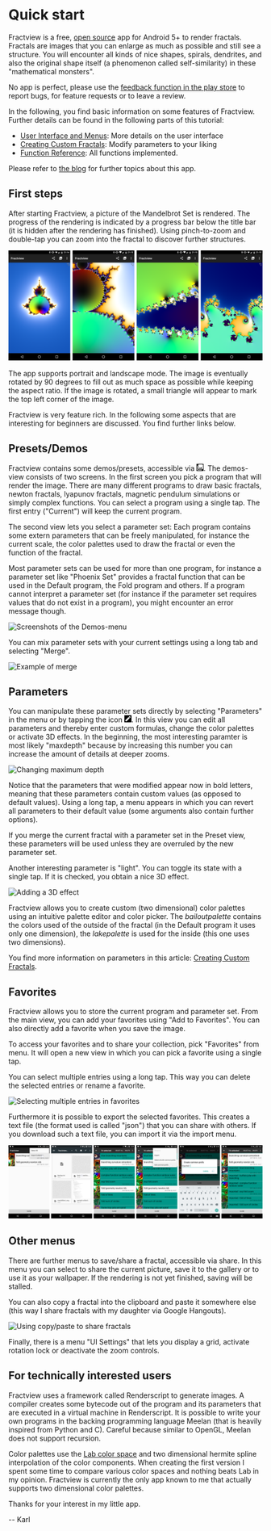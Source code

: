 # Quick start

Fractview is a free, [open source](https://github.com/searles/FractviewAndroid) app for Android 5+ to render fractals. Fractals are images that you can enlarge as much as possible and still see a structure. You will encounter all kinds of nice shapes, spirals, dendrites, and also the original shape itself (a phenomenon called self-similarity) in these "mathematical monsters".

No app is perfect, please use the [feedback function in the play store](https://play.google.com/store/apps/details?id=at.searles.fractview) to report bugs, for feature requests or to leave a review.

In the following, you find basic information on some features of Fractview. Further details can be found in the following parts of this tutorial:

* [User Interface and Menus](ui.html): More details on the user interface
* [Creating Custom Fractals](custom.html): Modify parameters to your liking
* [Function Reference](functionref.html): All functions implemented.

Please refer to [the blog](http://fractview.wordpress.com) for further topics about this app.

## First steps

After starting Fractview, a picture of the Mandelbrot Set is rendered. The progress of the rendering is indicated by a progress bar below the title bar (it is hidden after the rendering has finished). Using pinch-to-zoom and double-tap you can zoom into the fractal to discover further structures. 

![Example zoom into the seahorse valley](screens/zoom_sequence.png)

The app supports portrait and landscape mode. The image is eventually rotated by 90 degrees to fill out as much space as possible while keeping the aspect ratio. If the image is rotated, a small triangle will appear to mark the top left corner of the image.

Fractview is very feature rich. In the following some aspects that are interesting for beginners are discussed. You find further links below.

## Presets/Demos

Fractview contains some demos/presets, accessible via <img src="icons/demos_icon.png" style="height: 1em" />. The demos-view consists of two screens. In the first screen you pick a program that will render the image. There are many different programs to draw basic fractals, newton fractals, lyapunov fractals, magnetic pendulum simulations or simply complex functions. You can select a program using a single tap. The first entry ("Current") will keep the current program.

The second view lets you select a parameter set: Each program contains some extern parameters that can be freely manipulated, for instance the current scale, the color palettes used to draw the fractal or even the function of the fractal. 

Most parameter sets can be used for more than one program, for instance a parameter set like "Phoenix Set" provides a fractal function that can be used in the Default program, the Fold program and others. If a program cannot interpret a parameter set (for instance if the parameter set requires values that do not exist in a program), you might encounter an error message though.

![Screenshots of the Demos-menu](screens/demos_screens.png) 

You can mix parameter sets with your current settings using a long tab and selecting "Merge".

![Example of merge](screens/merge_example.png)

## Parameters

You can manipulate these parameter sets directly by selecting "Parameters" in the menu or by tapping the icon <img src="icons/edit_icon.png" style="height: 1em" />. In this view you can edit all parameters and thereby enter custom formulas, change the color palettes or activate 3D effects. In the beginning, the most interesting paramter is most likely "maxdepth" because by increasing this number you can increase the amount of details at deeper zooms.

![Changing maximum depth](screens/changing_parameter.png) 

Notice that the parameters that were modified appear now in bold letters, meaning that these parameters contain custom values (as opposed to default values). Using a long tap, a menu appears in which you can revert all parameters to their default value (some arguments also contain further options).

If you merge the current fractal with a parameter set in the Preset view, these parameters will be used unless they are overruled by the new parameter set. 

Another interesting parameter is "light". You can toggle its state with a single tap. If it is checked, you obtain a nice 3D effect.

![Adding a 3D effect](screens/3d_effect.png) 

Fractview allows you to create custom (two dimensional) color palettes using an intuitive palette editor and color picker. The *bailoutpalette* contains the colors used of the outside of the fractal (in the Default program it uses only one dimension), the *lakepalette* is used for the inside (this one uses two dimensions).

You find more information on parameters in this article: [Creating Custom Fractals](custom.html).

## Favorites

Fractview allows you to store the current program and parameter set. From the main view, you can add your favorites using "Add to Favorites". You can also directly add a favorite when you save the image. 

To access your favorites and to share your collection, pick "Favorites" from menu. It will open a new view in which you can pick a favorite using a single tap.
 
You can select multiple entries using a long tap. This way you can delete the selected entries or rename a favorite. 

![Selecting multiple entries in favorites](screens/select_favorites.png)

Furthermore it is possible to export the selected favorites. This creates a text file (the format used is called "json") that you can share with others. If you download such a text file, you can import it via the import menu. 
 
![Importing a collection of fractals](screens/import_favorites.png)

## Other menus

There are further menus to save/share a fractal, accessible via share. In this menu you can select to share the current picture, save it to the gallery or to use it as your wallpaper. If the rendering is not yet finished, saving will be stalled. 

You can also copy a fractal into the clipboard and paste it somewhere else (this way I share fractals with my daughter via Google Hangouts).

![Using copy/paste to share fractals](screens/copy_paste.png)

Finally, there is a menu "UI Settings" that lets you display a grid, activate rotation lock or deactivate the zoom controls.

## For technically interested users

Fractview uses a framework called Renderscript to generate images. A compiler creates some bytecode out of the program and its parameters that are executed in a virtual machine in Renderscript. It is possible to write your own programs in the backing programming language Meelan (that is heavily inspired from Python and C). Careful because similar to OpenGL, Meelan does not support recursion.

Color palettes use the [Lab color space](https://en.wikipedia.org/wiki/Lab_color_space) and two dimensional hermite spline interpolation of the color components. When creating the first version I spent some time to compare various color spaces and nothing beats Lab in my opinion. Fractview is currently the only app known to me that actually supports two dimensional color palettes.

Thanks for your interest in my little app. 

-- Karl
